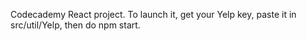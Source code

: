 Codecademy React project. 
To launch it, get your Yelp key, paste it in src/util/Yelp, then do npm start. 